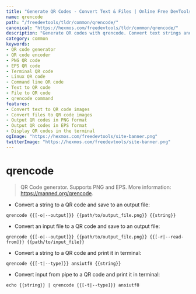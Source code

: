 ```yaml
---
title: "Generate QR Codes - Convert Text & Files | Online Free DevTools by Hexmos"
name: qrencode
path: "/freedevtools/tldr/common/qrencode/"
canonical: "https://hexmos.com/freedevtools/tldr/common/qrencode/"
description: "Generate QR codes with qrencode. Convert text strings and files into QR codes for various purposes. Free online tool, no registration required."
category: common
keywords:
- QR code generator
- QR code encoder
- PNG QR code
- EPS QR code
- Terminal QR code
- Linux QR code
- Command line QR code
- Text to QR code
- File to QR code
- qrencode command
features:
- Convert text to QR code images
- Convert files to QR code images
- Output QR codes in PNG format
- Output QR codes in EPS format
- Display QR codes in the terminal
ogImage: "https://hexmos.com/freedevtools/site-banner.png"
twitterImage: "https://hexmos.com/freedevtools/site-banner.png"
---
```


# qrencode

> QR Code generator. Supports PNG and EPS.
> More information: <https://manned.org/qrencode>.

- Convert a string to a QR code and save to an output file:

`qrencode {{[-o|--output]}} {{path/to/output_file.png}} {{string}}`

- Convert an input file to a QR code and save to an output file:

`qrencode {{[-o|--output]}} {{path/to/output_file.png}} {{[-r|--read-from]}} {{path/to/input_file}}`

- Convert a string to a QR code and print it in terminal:

`qrencode {{[-t|--type]}} ansiutf8 {{string}}`

- Convert input from pipe to a QR code and print it in terminal:

`echo {{string}} | qrencode {{[-t|--type]}} ansiutf8`
